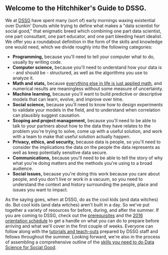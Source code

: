 ## Welcome to the Hitchhiker's Guide to DSSG. 
We at [DSSG](dssg.uchicago.edu) have spent many (sort of) early mornings waxing existential over Dunkin' Donuts while trying to define what makes a "data scientist for social good," that enigmatic breed which combining one part data scientist, one part consultant, one part educator, and one part bleeding heart idealist. We offer you a roundabout definition in the form of the skills and knowledge one would need, which we divide roughly into the following categories:
- **Programming,** because you'll need to tell your computer what to do, usually by writing code. 
- **Computer science,** because you'll need to understand how your data is - and should be - structured, as well as the algorithms you use to analyze it.  
- **Math and stats,** because [everything else in life is just applied math](https://xkcd.com/435/), and numerical results are meaningless without some measure of uncertainty.
- **Machine learning,** because you'll want to build predictive or descriptive models that can learn, evolve, and improve over time.
- **Social science,** because you'll need to know how to design experiments to validate your models in the field, and to understand when correlation can plausibly suggest causation.
- **Scoping and project management,** because you'll need to be able to talk to your partners about how to the data they have relates to the problem you're trying to solve, come up with a useful solution, and work with a team to make that useful solution actually happen.
- **Privacy, ethics, and security,** because data is people, so you'll need to consider the implications the data on the people the data represents as well as keep potentially sensitive data secure. 
- **Communications,** because you'll need to be able to tell the story of why what you're doing matters and the methods you're using to a broad audience. 
- **Social issues,** because you're doing this work because you care about people, and you don't live or work in a vacuum, so you need to understand the context and history surrounding the people, place and issues you want to impact. 

As the saying goes, when at DSSG, do as the cool kids (and data witches) do. But cool kids (and data witches) aren't built in a day. So we've put together a variety of resources for before, during, and after the summer. If you are coming to DSSG, check out the [prerequisites](dssg-knowledge/prerequisites/) and the [2016 orientation schedule](DSSG2016OrientationSchedule.pdf) to get a handle on what you can do to prepare before arriving and what we'll cover in the first couple of weeks. Everyone can follow along with the [tutorials and teach-outs](tech-tutorials/) prepared by DSSG staff and fellows throughout the summer. Looking forward, we're also in the process of assembling a comprehensive outline of the [skills you need to do Data Science for Social Good](dssg-knowledge/skills-you-need/).

